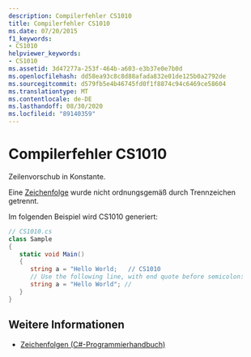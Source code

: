 ```yaml
---
description: Compilerfehler CS1010
title: Compilerfehler CS1010
ms.date: 07/20/2015
f1_keywords:
- CS1010
helpviewer_keywords:
- CS1010
ms.assetid: 3d47277a-253f-464b-a603-e3b37e0e7b0d
ms.openlocfilehash: dd58ea93c8c8d88afada832e01de125b0a2792de
ms.sourcegitcommit: d579fb5e4b46745fd0f1f8874c94c6469ce58604
ms.translationtype: MT
ms.contentlocale: de-DE
ms.lasthandoff: 08/30/2020
ms.locfileid: "89140359"
---
```

# <a name="compiler-error-cs1010"></a>Compilerfehler CS1010
Zeilenvorschub in Konstante.  
  
 Eine [Zeichenfolge](../language-reference/builtin-types/reference-types.md) wurde nicht ordnungsgemäß durch Trennzeichen getrennt.  
  
 Im folgenden Beispiel wird CS1010 generiert:  
  
```csharp  
// CS1010.cs  
class Sample  
{  
   static void Main()  
   {  
      string a = "Hello World;   // CS1010  
      // Use the following line, with end quote before semicolon:  
      string a = "Hello World"; //  
   }  
}  
```  
  
## <a name="see-also"></a>Weitere Informationen

- [Zeichenfolgen (C#-Programmierhandbuch)](../programming-guide/strings/index.md)
